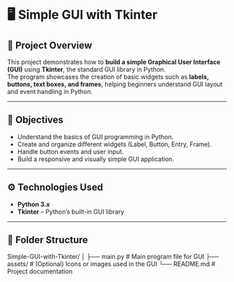 # 🖥️ Simple GUI with Tkinter

## 📌 Project Overview
This project demonstrates how to **build a simple Graphical User Interface (GUI)** using **Tkinter**, the standard GUI library in Python.  
The program showcases the creation of basic widgets such as **labels, buttons, text boxes, and frames**, helping beginners understand GUI layout and event handling in Python.

---

## 🎯 Objectives
- Understand the basics of GUI programming in Python.  
- Create and organize different widgets (Label, Button, Entry, Frame).  
- Handle button events and user input.  
- Build a responsive and visually simple GUI application.  

---

## ⚙️ Technologies Used
- **Python 3.x**
- **Tkinter** – Python’s built-in GUI library

---

## 📂 Folder Structure
Simple-GUI-with-Tkinter/
│
├── main.py # Main program file for GUI
├── assets/ # (Optional) Icons or images used in the GUI
└── README.md # Project documentation